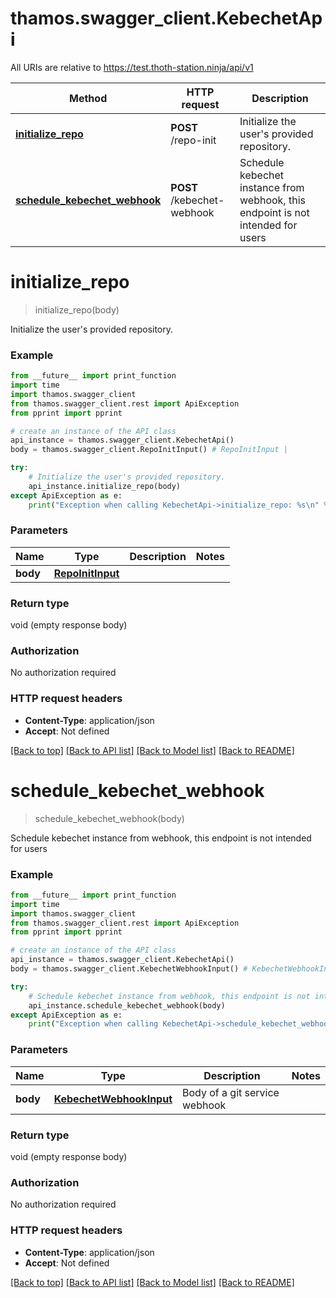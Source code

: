 # thamos.swagger_client.KebechetApi

All URIs are relative to https://test.thoth-station.ninja/api/v1

Method | HTTP request | Description
------------- | ------------- | -------------
[**initialize_repo**](KebechetApi.md#initialize_repo) | **POST** /repo-init | Initialize the user&#x27;s provided repository.
[**schedule_kebechet_webhook**](KebechetApi.md#schedule_kebechet_webhook) | **POST** /kebechet-webhook | Schedule kebechet instance from webhook, this endpoint is not intended for users

# **initialize_repo**
> initialize_repo(body)

Initialize the user's provided repository.

### Example
```python
from __future__ import print_function
import time
import thamos.swagger_client
from thamos.swagger_client.rest import ApiException
from pprint import pprint

# create an instance of the API class
api_instance = thamos.swagger_client.KebechetApi()
body = thamos.swagger_client.RepoInitInput() # RepoInitInput |

try:
    # Initialize the user's provided repository.
    api_instance.initialize_repo(body)
except ApiException as e:
    print("Exception when calling KebechetApi->initialize_repo: %s\n" % e)
```

### Parameters

Name | Type | Description  | Notes
------------- | ------------- | ------------- | -------------
 **body** | [**RepoInitInput**](RepoInitInput.md)|  |

### Return type

void (empty response body)

### Authorization

No authorization required

### HTTP request headers

 - **Content-Type**: application/json
 - **Accept**: Not defined

[[Back to top]](#) [[Back to API list]](../README.md#documentation-for-api-endpoints) [[Back to Model list]](../README.md#documentation-for-models) [[Back to README]](../README.md)

# **schedule_kebechet_webhook**
> schedule_kebechet_webhook(body)

Schedule kebechet instance from webhook, this endpoint is not intended for users

### Example
```python
from __future__ import print_function
import time
import thamos.swagger_client
from thamos.swagger_client.rest import ApiException
from pprint import pprint

# create an instance of the API class
api_instance = thamos.swagger_client.KebechetApi()
body = thamos.swagger_client.KebechetWebhookInput() # KebechetWebhookInput | Body of a git service webhook

try:
    # Schedule kebechet instance from webhook, this endpoint is not intended for users
    api_instance.schedule_kebechet_webhook(body)
except ApiException as e:
    print("Exception when calling KebechetApi->schedule_kebechet_webhook: %s\n" % e)
```

### Parameters

Name | Type | Description  | Notes
------------- | ------------- | ------------- | -------------
 **body** | [**KebechetWebhookInput**](KebechetWebhookInput.md)| Body of a git service webhook |

### Return type

void (empty response body)

### Authorization

No authorization required

### HTTP request headers

 - **Content-Type**: application/json
 - **Accept**: Not defined

[[Back to top]](#) [[Back to API list]](../README.md#documentation-for-api-endpoints) [[Back to Model list]](../README.md#documentation-for-models) [[Back to README]](../README.md)

